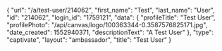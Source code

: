 {
    "url": "\/a\/test-user\/214062",
    "first_name": "Test",
    "last_name": "User",
    "id": "214062",
    "login_id": "1759121",
    "data": {
        "profileTitle": "Test User",
        "profilePhoto": "\/api\/canvas\/logo\/100363344-0.3587576825171.jpg",
        "date_created": 1552940371,
        "descriptionText": "A Test User"
    },
    "type": "captivate",
    "layout": "ambassador",
    "title": "Test User"
}